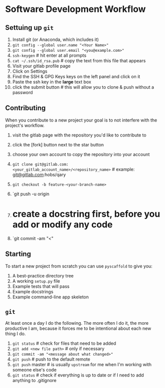 # Software Development Workflow

## Settuing up `git`

1. Install git (or Anaconda, which includes it)
2. `git config --global user.name "<Your Name>"`
3. `git config --global user.email "<you@example.com>"`
4. `ssh-keygen`  # hit enter at all prompts
5. `cat ~/.ssh/id_rsa.pub`  # copy the text from this file that appears
6. Visit your gitlab profile page
7. Click on Settings
8. Find the SSH & GPG Keys keys on the left panel and click on it
9. Paste the ssh key in the **large** text box
10. click the submit button  # this will allow you to clone & push without a password

## Contributing

When you contribute to a new project your goal is to not interfere with the project's workflow.

1. visit the gitlab page with the repository you'd like to contribute to
2. click the [fork] button next to the star button
3. choose your own account to copy the repository into your account
4. `git clone git@gitlab.com:<your_gitlab_account_name>/<repository_name>`  # example: git@gitlab.com:hobs/qary
2. `git checkout -b feature-<your-branch-name>`
2. `git push -u origin

3. # create a docstring first, before you add or modify any code
4. `git commit -am "<"


## Starting

To start a new project from scratch you can use `pyscaffold` to give you:

1. A best-practice directory tree
2. A working `setup.py` file
3. Example tests that will pass
4. Example docstrings
5. Example command-line app skeleton

## `git`

At least once a day I do the following.
The more often I do it, the more productive I am, because it forces me to be intentional about each new thing I do.

1. `git status` # check for files that need to be added
2. `git add <new file path>`  # only if necessary
3. `git commit -am "<message about what changed>"`
4. `git push`  # push to the default remote
5. `git push` <remote-name> master  # <remote-name> is usually `upstream` for me when I'm working with someone else's code
6. `git status`  # check if everything is up to date or if I need to add anything to .gitignore
